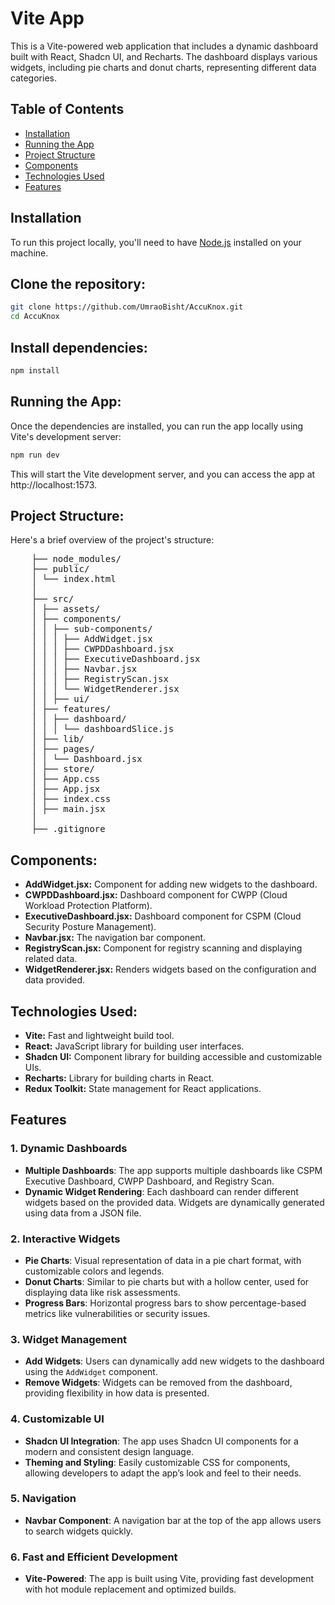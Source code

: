 # Vite App

This is a Vite-powered web application that includes a dynamic dashboard built with React, Shadcn UI, and Recharts. The dashboard displays various widgets, including pie charts and donut charts, representing different data categories.

## Table of Contents

- [Installation](#installation)
- [Running the App](#running-the-app)
- [Project Structure](#project-structure)
- [Components](#components)
- [Technologies Used](#technologies-used)
- [Features](#features)

## Installation

To run this project locally, you'll need to have [Node.js](https://nodejs.org/) installed on your machine.

## Clone the repository:

   ```bash
   git clone https://github.com/UmraoBisht/AccuKnox.git
   cd AccuKnox
   ```
## Install dependencies:
   ```bash
   npm install
   ```
## Running the App:
   Once the dependencies are installed, you can run the app locally using Vite's development server:
   ```bash
   npm run dev
   ```
   This will start the Vite development server, and you can access the app at http://localhost:1573.
## Project Structure:
   Here's a brief overview of the project's structure:
 <pre>
    ├── node_modules/
    ├── public/
    │ └── index.html
    │
    ├── src/
    │ ├── assets/
    │ ├── components/
    │ │ ├── sub-components/
    │ │ │ ├── AddWidget.jsx
    │ │ │ ├── CWPDDashboard.jsx
    │ │ │ ├── ExecutiveDashboard.jsx
    │ │ │ ├── Navbar.jsx
    │ │ │ ├── RegistryScan.jsx
    │ │ │ └── WidgetRenderer.jsx
    │ │ ├── ui/
    │ ├── features/
    │ │ ├── dashboard/
    │ │ │ └── dashboardSlice.js
    │ ├── lib/
    │ ├── pages/
    │ │ └── Dashboard.jsx
    │ ├── store/
    │ ├── App.css
    │ ├── App.jsx
    │ ├── index.css
    │ ├── main.jsx
    │
    ├── .gitignore
</pre>
## Components:
  - **AddWidget.jsx:** Component for adding new widgets to the dashboard.
  - **CWPDDashboard.jsx:** Dashboard component for CWPP (Cloud Workload Protection Platform).
  - **ExecutiveDashboard.jsx:** Dashboard component for CSPM (Cloud Security Posture Management).
  - **Navbar.jsx:** The navigation bar component.
  - **RegistryScan.jsx:** Component for registry scanning and displaying related data.
  - **WidgetRenderer.jsx:** Renders widgets based on the configuration and data provided.
 
## Technologies Used:
  - **Vite:** Fast and lightweight build tool.
  - **React:** JavaScript library for building user interfaces.
  - **Shadcn UI:** Component library for building accessible and customizable UIs.
  - **Recharts:** Library for building charts in React.
  - **Redux Toolkit:** State management for React applications.

## Features

### 1. **Dynamic Dashboards**
   - **Multiple Dashboards**: The app supports multiple dashboards like CSPM Executive Dashboard, CWPP Dashboard, and Registry Scan.
   - **Dynamic Widget Rendering**: Each dashboard can render different widgets based on the provided data. Widgets are dynamically generated using data from a JSON file.

### 2. **Interactive Widgets**
   - **Pie Charts**: Visual representation of data in a pie chart format, with customizable colors and legends.
   - **Donut Charts**: Similar to pie charts but with a hollow center, used for displaying data like risk assessments.
   - **Progress Bars**: Horizontal progress bars to show percentage-based metrics like vulnerabilities or security issues.

### 3. **Widget Management**
   - **Add Widgets**: Users can dynamically add new widgets to the dashboard using the `AddWidget` component.
   - **Remove Widgets**: Widgets can be removed from the dashboard, providing flexibility in how data is presented.


### 4. **Customizable UI**
   - **Shadcn UI Integration**: The app uses Shadcn UI components for a modern and consistent design language.
   - **Theming and Styling**: Easily customizable CSS for components, allowing developers to adapt the app’s look and feel to their needs.

### 5. **Navigation**
   - **Navbar Component**: A navigation bar at the top of the app allows users to search widgets quickly.

### 6. **Fast and Efficient Development**
   - **Vite-Powered**: The app is built using Vite, providing fast development with hot module replacement and optimized builds.


